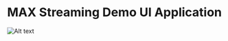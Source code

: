 # MAX Streaming Demo UI Application

![Alt text](/Screenshots/homeScreenshot.png?raw=true "Optional Title")
